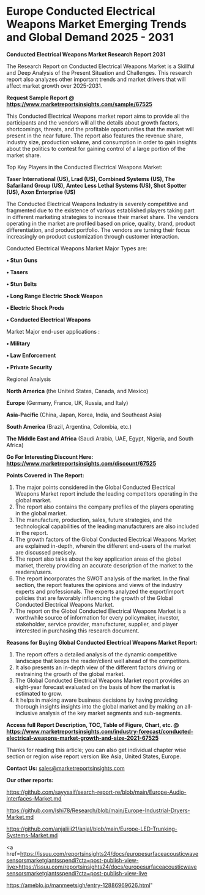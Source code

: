 # Europe Conducted Electrical Weapons Market Emerging Trends and Global Demand 2025 - 2031

<strong>Conducted Electrical Weapons Market Research Report 2031</strong>

The Research Report on Conducted Electrical Weapons Market is a Skillful and Deep Analysis of the Present Situation and Challenges. This research report also analyzes other important trends and market drivers that will affect market growth over 2025-2031.

<strong>Request Sample Report @ <a href=https://www.marketreportsinsights.com/sample/67525>https://www.marketreportsinsights.com/sample/67525</a></strong>

This Conducted Electrical Weapons market report aims to provide all the participants and the vendors will all the details about growth factors, shortcomings, threats, and the profitable opportunities that the market will present in the near future. The report also features the revenue share, industry size, production volume, and consumption in order to gain insights about the politics to contest for gaining control of a large portion of the market share.

Top Key Players in the Conducted Electrical Weapons Market:

<strong>Taser International (US), Lrad (US), Combined Systems (US), The Safariland Group (US), Amtec Less Lethal Systems (US), Shot Spotter (US), Axon Enterprise (US)</strong>

The Conducted Electrical Weapons Industry is severely competitive and fragmented due to the existence of various established players taking part in different marketing strategies to increase their market share. The vendors operating in the market are profiled based on price, quality, brand, product differentiation, and product portfolio. The vendors are turning their focus increasingly on product customization through customer interaction.

Conducted Electrical Weapons Market Major Types are:

<strong>• Stun Guns

• Tasers

• Stun Belts

• Long Range Electric Shock Weapon

• Electric Shock Prods

• Conducted Electrical Weapons</strong>

Market Major end-user applications :

<strong>• Military

• Law Enforcement

• Private Security</strong>

Regional Analysis

</u><strong><b>North America</b></strong> (the United States, Canada, and Mexico)

<strong><b>Europe </b></strong>(Germany, France, UK, Russia, and Italy)

<strong><b>Asia-Pacific</b></strong> (China, Japan, Korea, India, and Southeast Asia)

<strong><b>South America</b></strong> (Brazil, Argentina, Colombia, etc.)

<strong><b>The Middle East and Africa</b></strong> (Saudi Arabia, UAE, Egypt, Nigeria, and South Africa)

<strong>Go For Interesting Discount Here: <a href=https://www.marketreportsinsights.com/discount/67525>https://www.marketreportsinsights.com/discount/67525</a></strong>

<strong>Points Covered in The Report:</strong>
<ol>
  <li>The major points considered in the Global Conducted Electrical Weapons Market report include the leading competitors operating in the global market.</li>
  <li>The report also contains the company profiles of the players operating in the global market.</li>
  <li>The manufacture, production, sales, future strategies, and the technological capabilities of the leading manufacturers are also included in the report.</li>
  <li>The growth factors of the Global Conducted Electrical Weapons Market are explained in-depth, wherein the different end-users of the market are discussed precisely.</li>
  <li>The report also talks about the key application areas of the global market, thereby providing an accurate description of the market to the readers/users.</li>
  <li>The report incorporates the SWOT analysis of the market. In the final section, the report features the opinions and views of the industry experts and professionals. The experts analyzed the export/import policies that are favorably influencing the growth of the Global Conducted Electrical Weapons Market.</li>
  <li>The report on the Global Conducted Electrical Weapons Market is a worthwhile source of information for every policymaker, investor, stakeholder, service provider, manufacturer, supplier, and player interested in purchasing this research document.</li>
</ol>
<strong>Reasons for Buying Global Conducted Electrical Weapons Market Report:</strong>

<ol>
  <li>The report offers a detailed analysis of the dynamic competitive landscape that keeps the reader/client well ahead of the competitors.</li>
  <li>It also presents an in-depth view of the different factors driving or restraining the growth of the global market.</li>
  <li>The Global Conducted Electrical Weapons Market report provides an eight-year forecast evaluated on the basis of how the market is estimated to grow.</li>
  <li>It helps in making aware business decisions by having providing thorough insights insights into the global market and by making an all-inclusive analysis of the key market segments and sub-segments.</li>
</ol>
<strong>Access full Report Description, TOC, Table of Figure, Chart, etc. @ <a href=https://www.marketreportsinsights.com/industry-forecast/conducted-electrical-weapons-market-growth-and-size-2021-67525>https://www.marketreportsinsights.com/industry-forecast/conducted-electrical-weapons-market-growth-and-size-2021-67525</a></strong>


Thanks for reading this article; you can also get individual chapter wise section or region wise report version like Asia, United States, Europe.

<strong>Contact Us:</strong>
sales@marketreportsinsights.com

<strong>Our other reports:</strong>

<a href=https://github.com/sayysaif/search-report-re/blob/main/Europe-Audio-Interfaces-Market.md>https://github.com/sayysaif/search-report-re/blob/main/Europe-Audio-Interfaces-Market.md</a>

<a href=https://github.com/Ishi78/Research/blob/main/Europe-Industrial-Dryers-Market.md>https://github.com/Ishi78/Research/blob/main/Europe-Industrial-Dryers-Market.md</a>

<a href=https://github.com/anjaliiii21/anjal/blob/main/Europe-LED-Trunking-Systems-Market.md>https://github.com/anjaliiii21/anjal/blob/main/Europe-LED-Trunking-Systems-Market.md</a>

<a href=https://issuu.com/reportsinsights24/docs/europesurfaceacousticwavesensorsmarketgiantsspendi?cta=post-publish-view-live>https://issuu.com/reportsinsights24/docs/europesurfaceacousticwavesensorsmarketgiantsspendi?cta=post-publish-view-live</a>

<a href=https://ameblo.jp/manmeetsigh/entry-12886969626.html>https://ameblo.jp/manmeetsigh/entry-12886969626.html</a>"
